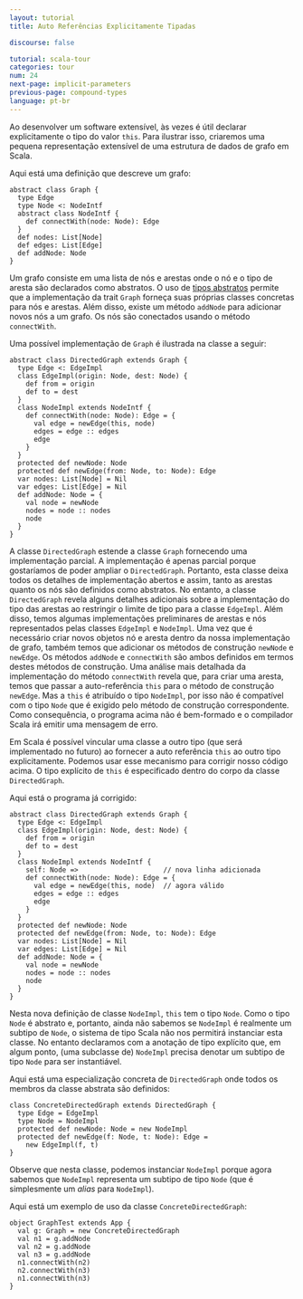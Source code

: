 ```yaml
---
layout: tutorial
title: Auto Referências Explicitamente Tipadas

discourse: false

tutorial: scala-tour
categories: tour
num: 24
next-page: implicit-parameters
previous-page: compound-types
language: pt-br
---
```


Ao desenvolver um software extensível, às vezes é útil declarar explicitamente o tipo do valor `this`. Para ilustrar isso, criaremos uma pequena representação extensível de uma estrutura de dados de grafo em Scala.

Aqui está uma definição que descreve um grafo:

```tut
abstract class Graph {
  type Edge
  type Node <: NodeIntf
  abstract class NodeIntf {
    def connectWith(node: Node): Edge
  }
  def nodes: List[Node]
  def edges: List[Edge]
  def addNode: Node
}
```

Um grafo consiste em uma lista de nós e arestas onde o nó e o tipo de aresta são declarados como abstratos. O uso de [tipos abstratos](abstract-types.html) permite que a implementação da trait `Graph` forneça suas próprias classes concretas para nós e arestas. Além disso, existe um método `addNode` para adicionar novos nós a um grafo. Os nós são conectados usando o método `connectWith`.

Uma possível implementação de `Graph` é ilustrada na classe a seguir:

```tut:fail
abstract class DirectedGraph extends Graph {
  type Edge <: EdgeImpl
  class EdgeImpl(origin: Node, dest: Node) {
    def from = origin
    def to = dest
  }
  class NodeImpl extends NodeIntf {
    def connectWith(node: Node): Edge = {
      val edge = newEdge(this, node)
      edges = edge :: edges
      edge
    }
  }
  protected def newNode: Node
  protected def newEdge(from: Node, to: Node): Edge
  var nodes: List[Node] = Nil
  var edges: List[Edge] = Nil
  def addNode: Node = {
    val node = newNode
    nodes = node :: nodes
    node
  }
}
```

A classe `DirectedGraph` estende a classe `Graph` fornecendo uma implementação parcial. A implementação é apenas parcial porque gostaríamos de poder ampliar o `DirectedGraph`. Portanto, esta classe deixa todos os detalhes de implementação abertos e assim, tanto as arestas quanto os nós são definidos como abstratos. No entanto, a classe `DirectedGraph` revela alguns detalhes adicionais sobre a implementação do tipo das arestas ao restringir o limite de tipo para a classe `EdgeImpl`. Além disso, temos algumas implementações preliminares de arestas e nós representados pelas classes `EdgeImpl` e `NodeImpl`. Uma vez que é necessário criar novos objetos nó e aresta dentro da nossa implementação de grafo, também temos que adicionar os métodos de construção `newNode` e `newEdge`. Os métodos `addNode` e `connectWith` são ambos definidos em termos destes métodos de construção. Uma análise mais detalhada da implementação do método `connectWith` revela que, para criar uma aresta, temos que passar a auto-referência `this` para o método de construção `newEdge`. Mas a `this` é atribuído o tipo `NodeImpl`, por isso não é compatível com o tipo `Node` que é exigido pelo método de construção correspondente. Como consequência, o programa acima não é bem-formado e o compilador Scala irá emitir uma mensagem de erro.

Em Scala é possível vincular uma classe a outro tipo (que será implementado no futuro) ao fornecer a auto referência `this` ao outro tipo explicitamente. Podemos usar esse mecanismo para corrigir nosso código acima. O tipo explícito de `this` é especificado dentro do corpo da classe `DirectedGraph`.

Aqui está o programa já corrigido:

```tut
abstract class DirectedGraph extends Graph {
  type Edge <: EdgeImpl
  class EdgeImpl(origin: Node, dest: Node) {
    def from = origin
    def to = dest
  }
  class NodeImpl extends NodeIntf {
    self: Node =>                     // nova linha adicionada
    def connectWith(node: Node): Edge = {
      val edge = newEdge(this, node)  // agora válido
      edges = edge :: edges
      edge
    }
  }
  protected def newNode: Node
  protected def newEdge(from: Node, to: Node): Edge
  var nodes: List[Node] = Nil
  var edges: List[Edge] = Nil
  def addNode: Node = {
    val node = newNode
    nodes = node :: nodes
    node
  }
}
```

Nesta nova definição de classe `NodeImpl`, `this` tem o tipo `Node`. Como o tipo `Node` é abstrato e, portanto, ainda não sabemos se `NodeImpl` é realmente um subtipo de `Node`, o sistema de tipo Scala não nos permitirá instanciar esta classe. No entanto declaramos com a anotação de tipo explícito que, em algum ponto, (uma subclasse de) `NodeImpl` precisa denotar um subtipo de tipo `Node` para ser instantiável.

Aqui está uma especialização concreta de `DirectedGraph` onde todos os membros da classe abstrata são definidos:

```tut
class ConcreteDirectedGraph extends DirectedGraph {
  type Edge = EdgeImpl
  type Node = NodeImpl
  protected def newNode: Node = new NodeImpl
  protected def newEdge(f: Node, t: Node): Edge =
    new EdgeImpl(f, t)
}
```

Observe que nesta classe, podemos instanciar `NodeImpl` porque agora sabemos que `NodeImpl` representa um subtipo de tipo `Node` (que é simplesmente um *alias* para `NodeImpl`).

Aqui está um exemplo de uso da classe `ConcreteDirectedGraph`:

```tut
object GraphTest extends App {
  val g: Graph = new ConcreteDirectedGraph
  val n1 = g.addNode
  val n2 = g.addNode
  val n3 = g.addNode
  n1.connectWith(n2)
  n2.connectWith(n3)
  n1.connectWith(n3)
}
```